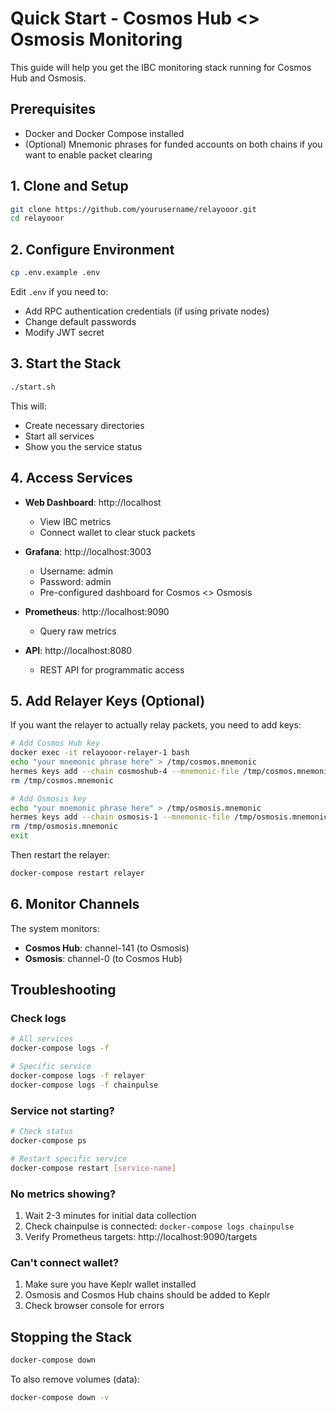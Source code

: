 # Quick Start - Cosmos Hub <> Osmosis Monitoring

This guide will help you get the IBC monitoring stack running for Cosmos Hub and Osmosis.

## Prerequisites

- Docker and Docker Compose installed
- (Optional) Mnemonic phrases for funded accounts on both chains if you want to enable packet clearing

## 1. Clone and Setup

```bash
git clone https://github.com/yourusername/relayooor.git
cd relayooor
```

## 2. Configure Environment

```bash
cp .env.example .env
```

Edit `.env` if you need to:
- Add RPC authentication credentials (if using private nodes)
- Change default passwords
- Modify JWT secret

## 3. Start the Stack

```bash
./start.sh
```

This will:
- Create necessary directories
- Start all services
- Show you the service status

## 4. Access Services

- **Web Dashboard**: http://localhost
  - View IBC metrics
  - Connect wallet to clear stuck packets
  
- **Grafana**: http://localhost:3003
  - Username: admin
  - Password: admin
  - Pre-configured dashboard for Cosmos <> Osmosis

- **Prometheus**: http://localhost:9090
  - Query raw metrics
  
- **API**: http://localhost:8080
  - REST API for programmatic access

## 5. Add Relayer Keys (Optional)

If you want the relayer to actually relay packets, you need to add keys:

```bash
# Add Cosmos Hub key
docker exec -it relayooor-relayer-1 bash
echo "your mnemonic phrase here" > /tmp/cosmos.mnemonic
hermes keys add --chain cosmoshub-4 --mnemonic-file /tmp/cosmos.mnemonic
rm /tmp/cosmos.mnemonic

# Add Osmosis key
echo "your mnemonic phrase here" > /tmp/osmosis.mnemonic
hermes keys add --chain osmosis-1 --mnemonic-file /tmp/osmosis.mnemonic
rm /tmp/osmosis.mnemonic
exit
```

Then restart the relayer:
```bash
docker-compose restart relayer
```

## 6. Monitor Channels

The system monitors:
- **Cosmos Hub**: channel-141 (to Osmosis)
- **Osmosis**: channel-0 (to Cosmos Hub)

## Troubleshooting

### Check logs
```bash
# All services
docker-compose logs -f

# Specific service
docker-compose logs -f relayer
docker-compose logs -f chainpulse
```

### Service not starting?
```bash
# Check status
docker-compose ps

# Restart specific service
docker-compose restart [service-name]
```

### No metrics showing?
1. Wait 2-3 minutes for initial data collection
2. Check chainpulse is connected: `docker-compose logs chainpulse`
3. Verify Prometheus targets: http://localhost:9090/targets

### Can't connect wallet?
1. Make sure you have Keplr wallet installed
2. Osmosis and Cosmos Hub chains should be added to Keplr
3. Check browser console for errors

## Stopping the Stack

```bash
docker-compose down
```

To also remove volumes (data):
```bash
docker-compose down -v
```
